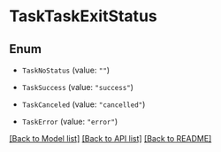 # TaskTaskExitStatus

## Enum


* `TaskNoStatus` (value: `""`)

* `TaskSuccess` (value: `"success"`)

* `TaskCanceled` (value: `"cancelled"`)

* `TaskError` (value: `"error"`)


[[Back to Model list]](../README.md#documentation-for-models) [[Back to API list]](../README.md#documentation-for-api-endpoints) [[Back to README]](../README.md)


